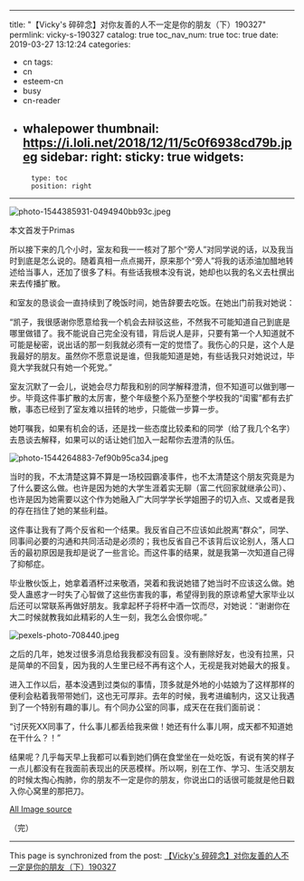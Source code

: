 
---
title: "【Vicky's 碎碎念】对你友善的人不一定是你的朋友（下）190327"
permlink: vicky-s-190327
catalog: true
toc_nav_num: true
toc: true
date: 2019-03-27 13:12:24
categories:
- cn
tags:
- cn
- esteem-cn
- busy
- cn-reader
- whalepower
thumbnail: https://i.loli.net/2018/12/11/5c0f6938cd79b.jpeg
sidebar:
    right:
        sticky: true
widgets:
    -
        type: toc
        position: right
---


![photo-1544385931-0494940bb93c.jpeg](https://i.loli.net/2018/12/11/5c0f6938cd79b.jpeg)

本文首发于Primas

所以接下来的几个小时，室友和我一一核对了那个“旁人”对同学说的话，以及我当时到底是怎么说的。随着真相一点点揭开，原来那个“旁人”将我的话添油加醋地转述给当事人，还加了很多了料。有些话我根本没有说，她却也以我的名义去杜撰出来去传播扩散。

和室友的恳谈会一直持续到了晚饭时间，她告辞要去吃饭。在她出门前我对她说：

“凯子，我很感谢你愿意给我一个机会去辩驳这些，不然我不可能知道自己到底是哪里做错了。我不能说自己完全没有错，背后说人是非，只要有第一个人知道就不可能是秘密，说出话的那一刻我就必须有一定的觉悟了。我伤心的只是，这个人是我最好的朋友。虽然你不愿意说是谁，但我能知道是她，有些话我只对她说过，毕竟大学我就只有她一个死党。”

室友沉默了一会儿，说她会尽力帮我和别的同学解释澄清，但不知道可以做到哪一步。毕竟这件事扩散的太厉害，整个年级整个系乃至整个学校我的“闺蜜”都有去扩散，事态已经到了室友难以扭转的地步，只能做一步算一步。

她叮嘱我，如果有机会的话，还是找一些态度比较柔和的同学（给了我几个名字）去恳谈去解释，如果可以的话让她们加入一起帮你去澄清的队伍。

![photo-1544264883-7ef90b95ca34.jpeg](https://i.loli.net/2018/12/11/5c0f69999ae8d.jpeg)

当时的我，不太清楚这算不算是一场校园霸凌事件，也不太清楚这个朋友究竟是为了什么要这么做。也许是因为她的大学生涯着实无聊（富二代回家就继承公司）、也许是因为她需要以这个作为她融入广大同学学长学姐圈子的切入点、又或者是我的存在挡住了她的某些利益。

这件事让我有了两个反省和一个结果。我反省自己不应该如此脱离“群众”，同学、同事间必要的沟通和共同活动是必须的；我也反省自己不该背后议论别人，落人口舌的最初原因是我却是说了一些言论。而这件事的结果，就是我第一次知道自己得了抑郁症。

毕业散伙饭上，她拿着酒杯过来敬酒，哭着和我说她错了她当时不应该这么做。她受人蛊惑才一时失了心智做了这些伤害我的事，希望得到我的原谅希望大家毕业以后还可以常联系再做好朋友。我拿起杯子将杯中酒一饮而尽，对她说：“谢谢你在大二时候就教我如此精彩的人生一刻，我怎么会恨你呢。”

![pexels-photo-708440.jpeg](https://i.loli.net/2019/03/27/5c9b26780db4d.jpeg)

之后的几年，她发过很多消息给我我都没有回复。没有删除好友，也没有拉黑，只是简单的不回复，因为我的人生里已经不再有这个人，无视是我对她最大的报复。

进入工作以后，基本没遇到过类似的事情，顶多就是外地的小姑娘为了这样那样的便利会粘着我带带她们，这也无可厚非。去年的时候，我考进编制内，这又让我遇到了一个特别有趣的事儿。有个同办公室的同事，成天在在我们面前说：

“讨厌死XX同事了，什么事儿都丢给我来做！她还有什么事儿啊，成天都不知道她在干什么？！”

结果呢？几乎每天早上我都可以看到她们俩在食堂坐在一处吃饭，有说有笑的样子一点儿都没有在我面前表现出的厌恶模样。所以啊，别在工作、学习、生活交朋友的时候太掏心掏肺，你的朋友不一定是你的朋友，你说出口的话很可能就是他日戳入你心窝里的那把刀。

[All Image source](https://www.pexels.com/)

（完）

- - -

This page is synchronized from the post: [【Vicky's 碎碎念】对你友善的人不一定是你的朋友（下）190327](https://steemit.com/@nostalgic1212/vicky-s-190327)
